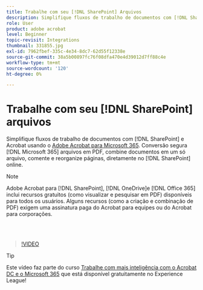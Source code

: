 ```yaml
---
title: Trabalhe com seu [!DNL SharePoint] Arquivos
description: Simplifique fluxos de trabalho de documentos com [!DNL SharePoint] e Acrobat usando o Adobe Acrobat para [!DNL Microsoft 365]
role: User
product: adobe acrobat
level: Beginner
topic-revisit: Integrations
thumbnail: 331855.jpg
exl-id: 7962fbef-335c-4e34-8dc7-62d55f12338e
source-git-commit: 38a5b00897fc76f08dfa470e4d39012d7ff88c4e
workflow-type: tm+mt
source-wordcount: '120'
ht-degree: 0%

---
```


# Trabalhe com seu [!DNL SharePoint] arquivos

Simplifique fluxos de trabalho de documentos com [!DNL SharePoint] e Acrobat usando o [Adobe Acrobat para Microsoft 365](https://appsource.microsoft.com/en-us/product/web-apps/adobeinc.adobe-document-cloud-pdf?tab=Overview). Conversão segura [!DNL Microsoft 365] arquivos em PDF, combine documentos em um só arquivo, comente e reorganize páginas, diretamente no [!DNL SharePoint] online.

>[!NOTE]
>
>Adobe Acrobat para [!DNL SharePoint], [!DNL OneDrive]e [!DNL Office 365] inclui recursos gratuitos (como visualizar e pesquisar em PDF) disponíveis para todos os usuários. Alguns recursos (como a criação e combinação de PDF) exigem uma assinatura paga do Acrobat para equipes ou do Acrobat para corporações.

<br> 

>[!VIDEO](https://video.tv.adobe.com/v/331855?hidetitle=true)

>[!TIP]
>
>Este vídeo faz parte do curso [Trabalhe com mais inteligência com o Acrobat DC e o Microsoft 365](https://experienceleague.adobe.com/?recommended=Acrobat-U-1-2021.microsoft365) que está disponível gratuitamente no Experience League!
